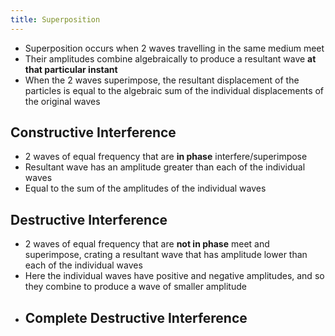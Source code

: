 ```yaml
---
title: Superposition
---
```


- Superposition occurs when 2 waves travelling in the same medium meet
- Their amplitudes combine algebraically to produce a resultant wave **at that particular instant**
- When the 2 waves superimpose, the resultant displacement of the particles is equal to the algebraic sum of the individual displacements of the original waves

## Constructive Interference
- 2 waves of equal frequency that are **in phase** interfere/superimpose
- Resultant wave has an amplitude greater than each of the individual waves
- Equal to the sum of the amplitudes of the individual waves

## Destructive Interference
- 2 waves of equal frequency that are **not in phase** meet and superimpose, crating a resultant wave that has amplitude lower than each of the individual waves
- Here the individual waves have positive and negative amplitudes, and so they combine to produce a wave of smaller amplitude
- **Complete Destructive Interference**
	- 